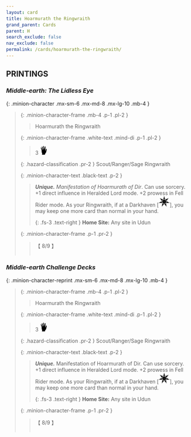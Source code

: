 ```yaml
---
layout: card
title: Hoarmurath the Ringwraith
grand_parent: Cards
parent: H
search_exclude: false
nav_exclude: false
permalink: /cards/hoarmurath-the-ringwraith/
---
```


## PRINTINGS


### _Middle-earth: The Lidless Eye_

{: .minion-character .mx-sm-6 .mx-md-8 .mx-lg-10 .mb-4 }
> {: .minion-character-frame .mb-4 .p-1 .pl-2 }
> > <div class="hazard-mp"></div>
> > <div class="card-name">Hoarmurath the Ringwraith</div>
>
> {: .minion-character-frame .white-text .mind-di .p-1 .pl-2 }
> > 3 ![](/assets/images/di.svg)
>
> {: .hazard-classification .pr-2 }
> Scout/Ranger/Sage Ringwraith
>
> {: .minion-character-text .black-text .p-2 }
> > _**Unique.**_ _Manifestation of Hoarmurath of Dir_. Can use sorcery. +1 direct influence in Heralded Lord mode. +2 prowess in Fell Rider mode. As your Ringwraith, if at a Darkhaven <nobr>[<img src="/assets/images/dark-haven.svg">]</nobr>, you may keep one more card than normal in your hand.   
> > 
> > {: .fs-3 .text-right } 
> > **Home Site:** Any site in Udun 
>
> {: .minion-character-frame .p-1 .pr-2 }
> > <div class="card-shield">【 8/9 】</div>
> > <div class="card-corruption-white">&nbsp;</div>

### _Middle-earth Challenge Decks_

{: .minion-character-reprint .mx-sm-6 .mx-md-8 .mx-lg-10 .mb-4 }
> {: .minion-character-frame .mb-4 .p-1 .pl-2 }
> > <div class="hazard-mp"></div>
> > <div class="card-name">Hoarmurath the Ringwraith</div>
>
> {: .minion-character-frame .white-text .mind-di .p-1 .pl-2 }
> > 3 ![](/assets/images/di.svg)
>
> {: .hazard-classification .pr-2 }
> Scout/Ranger/Sage Ringwraith
>
> {: .minion-character-text .black-text .p-2 }
> > _**Unique.**_ Manifestation of Hoarmurath of Dir. Can use sorcery. +1 direct influence in Heralded Lord mode. +2 prowess in Fell Rider mode. As your Ringwraith, if at a Darkhaven <nobr>[<img src="/assets/images/dark-haven.svg">]</nobr>, you may keep one more card than normal in your hand.   
> > 
> > {: .fs-3 .text-right } 
> > **Home Site:** Any site in Udun 
>
> {: .minion-character-frame .p-1 .pr-2 }
> > <div class="card-shield">【 8/9 】</div>
> > <div class="card-corruption-white">&nbsp;</div>
